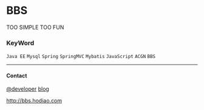 # BBS
TOO SIMPLE TOO FUN


### KeyWord

`Java EE`  `Mysql`  `Spring` `SpringMVC`  `Mybatis`  `JavaScript`
`ACGN`  `BBS`

---------
#### Contact 

[@developer](diaozhatian666@gmail.com)
[blog](http://ޱ.ml)

http://bbs.hodiao.com

